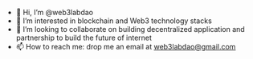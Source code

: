 - 👋 Hi, I’m @web3labdao
- 👀 I’m interested in blockchain and Web3 technology stacks
- 💞️ I’m looking to collaborate on building decentralized application and partnership to build the future of internet
- 📫 How to reach me: drop me an email at web3labdao@gmail.com

<!---
web3labdao/web3labdao is a ✨ special ✨ repository because its `README.md` (this file) appears on your GitHub profile.
You can click the Preview link to take a look at your changes.
--->
